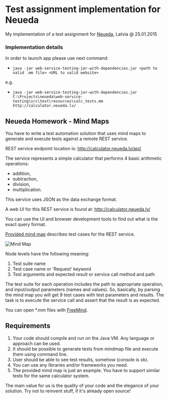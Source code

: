 # Test assignment implementation for Neueda
My implementation of a test assignment for [Neueda](https://github.com/neueda/homework/tree/master/mindmap), Latvia @ 25.01.2015

### Implementation details
In order to launch app please use next command:
* ````java -jar web-service-testing-jar-with-dependencies.jar <path to valid .mm file> <URL to valid website>````

e.g.
 * ````java -jar web-service-testing-jar-with-dependencies.jar C:\Projects\neueda\web-service-testing\src\test\resources\calc_tests.mm http://calculator.neueda.lv/````

## Neueda Homework - Mind Maps

You have to write a test automation solution that uses mind maps
to generate and execute tests against a remote REST service.

REST service endpoint location is:
http://calculator.neueda.lv/api/

The service represents a simple calculator that performs 4 basic arithmetic
operations:
* addition,
* subtraction,
* division,
* multiplication.

This service uses JSON as the data exchange format.

A web UI for this REST service is found at:
http://calculator.neueda.lv/

You can use the UI and browser development tools to find out what is the
exact query format.

[Provided mind map](https://github.com/neueda/homework/blob/master/mindmap/calc_tests.mm) describes test cases for the REST service.

![Mind Map](https://github.com/neueda/homework/blob/master/mindmap/mindmap.png)

Node levels have the following meaning:

1. Test suite name
2. Test case name or 'Request' keyword
3. Test arguments and expected result or service call method and path

The test suite for each operation includes the path to appropriate operation,
and input/output parameters (names and values).
So, basically, by parsing the mind map you will get 9 test cases with test
parameters and results.
The task is to execute the service call and assert that the result is as
expected.

You can open \*.mm files with [FreeMind](http://freemind.sourceforge.net/).

## Requirements

1. Your code should compile and run on the Java VM. Any language or approach can be used.
2. It should be possible to generate tests from mindmap file and execute them using command line.
3. User should be able to see test results, somehow (console is ok).
4. You can use any libraries and/or frameworks you need.
5. The provided mind map is just an example. You have to support similar tests for the same calculator system.

The main value for us is the quality of your code and the elegance of your
solution. Try not to reinvent stuff, if it's already open source!

